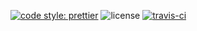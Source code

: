 [![code style: prettier](https://img.shields.io/badge/code_style-prettier-ff69b4.svg?style=flat-square)](https://github.com/prettier/prettier)
![license](https://img.shields.io/github/license/mashape/apistatus.svg?style=flat-square)
[![travis-ci](https://travis-ci.org/mickmetalholic/heatmap.svg?branch=master&style=flat-square)](https://travis-ci.org/mickmetalholic/heatmap)
